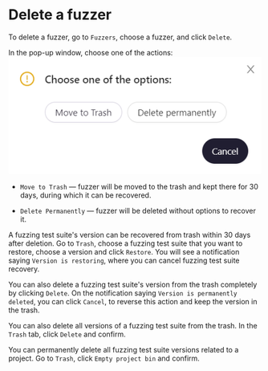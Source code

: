 
# Delete a fuzzer

To delete a fuzzer, go to `Fuzzers`, choose a fuzzer, and click `Delete`. 

In the pop-up window, choose one of the actions:  
![Deletion options](assets/delete_fuzzer.PNG)

- `Move to Trash` — fuzzer will be moved to the trash and kept there for 30 days, during which it can be recovered.

- `Delete Permanently` — fuzzer will be deleted without options to recover it.

A fuzzing test suite's version can be recovered from trash within 30 days after deletion. Go to `Trash`, choose a fuzzing test suite that you want to restore, choose a version and click `Restore`. You will see a notification saying `Version is restoring`, where you can cancel fuzzing test suite recovery.

You can also delete a fuzzing test suite's version from the trash completely by clicking `Delete`. On the notification saying `Version is permanently deleted`, you can click `Cancel`, to reverse this action and keep the version in the trash.

You can also delete all versions of a fuzzing test suite from the trash. In the `Trash` tab, click `Delete` and confirm.

You can permanently delete all fuzzing test suite versions related to a project. Go to `Trash`, click `Empty project bin` and confirm.
